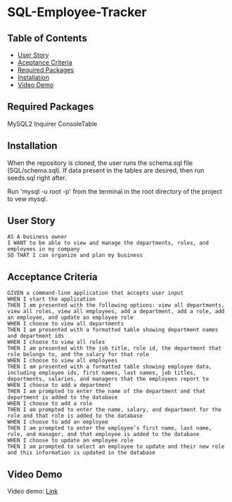 # SQL-Employee-Tracker

## Table of Contents
* [User Story](#user-story)
* [Aceptance Criteria](#acceptance-criteria)
* [Required Packages](#required-packages)
* [Installation](#installation)
* [Video Demo](#video-demo)


## Required Packages

MySQL2
Inquirer
ConsoleTable

## Installation

When the repository is cloned, the user runs the schema.sql file (SQL/schema.sql). If data present in the tables are desired, then run seeds.sql right after.

Run 'mysql -u root -p' from the terminal in the root directory of the project to vew mysql.

## User Story
```
AS A business owner
I WANT to be able to view and manage the departments, roles, and employees in my company
SO THAT I can organize and plan my business
```

## Acceptance Criteria

```
GIVEN a command-line application that accepts user input
WHEN I start the application
THEN I am presented with the following options: view all departments, view all roles, view all employees, add a department, add a role, add an employee, and update an employee role
WHEN I choose to view all departments
THEN I am presented with a formatted table showing department names and department ids
WHEN I choose to view all roles
THEN I am presented with the job title, role id, the department that role belongs to, and the salary for that role
WHEN I choose to view all employees
THEN I am presented with a formatted table showing employee data, including employee ids, first names, last names, job titles, departments, salaries, and managers that the employees report to
WHEN I choose to add a department
THEN I am prompted to enter the name of the department and that department is added to the database
WHEN I choose to add a role
THEN I am prompted to enter the name, salary, and department for the role and that role is added to the database
WHEN I choose to add an employee
THEN I am prompted to enter the employee’s first name, last name, role, and manager, and that employee is added to the database
WHEN I choose to update an employee role
THEN I am prompted to select an employee to update and their new role and this information is updated in the database
```
## Video Demo
Video demo: [Link](https://drive.google.com/file/d/1j98JN3SbQTrRuBn8tF1e8UXtz90e393-/view?usp=sharing)